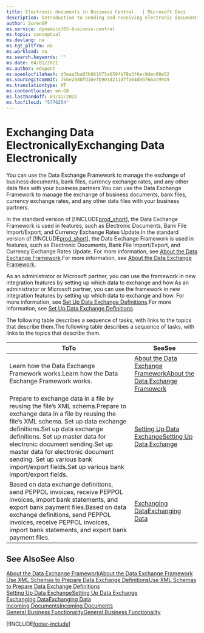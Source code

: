 ```yaml
---
title: Electronic documents in Business Central   | Microsoft Docs
description: Introduction to sending and receiving electronic documents in Business Central.
author: SorenGP
ms.service: dynamics365-business-central
ms.topic: conceptual
ms.devlang: na
ms.tgt_pltfrm: na
ms.workload: na
ms.search.keywords: ''
ms.date: 04/01/2021
ms.author: edupont
ms.openlocfilehash: d3eaa3ba03b661675a659fb78a3f6ec9dec08e52
ms.sourcegitcommit: 766e2840fd16efb901d211d7fa64d96766ac99d9
ms.translationtype: HT
ms.contentlocale: en-GB
ms.lasthandoff: 03/31/2021
ms.locfileid: "5776254"
---
```

# <a name="exchanging-data-electronically"></a><span data-ttu-id="a8d45-103">Exchanging Data Electronically</span><span class="sxs-lookup"><span data-stu-id="a8d45-103">Exchanging Data Electronically</span></span>
<span data-ttu-id="a8d45-104">You can use the Data Exchange Framework to manage the exchange of business documents, bank files, currency exchange rates, and any other data files with your business partners.</span><span class="sxs-lookup"><span data-stu-id="a8d45-104">You can use the Data Exchange Framework to manage the exchange of business documents, bank files, currency exchange rates, and any other data files with your business partners.</span></span>

<span data-ttu-id="a8d45-105">In the standard version of [!INCLUDE[prod_short](includes/prod_short.md)], the Data Exchange Framework is used in features, such as Electronic Documents, Bank File Import/Export, and Currency Exchange Rates Update.</span><span class="sxs-lookup"><span data-stu-id="a8d45-105">In the standard version of [!INCLUDE[prod_short](includes/prod_short.md)], the Data Exchange Framework is used in features, such as Electronic Documents, Bank File Import/Export, and Currency Exchange Rates Update.</span></span> <span data-ttu-id="a8d45-106">For more information, see [About the Data Exchange Framework](across-about-the-data-exchange-framework.md).</span><span class="sxs-lookup"><span data-stu-id="a8d45-106">For more information, see [About the Data Exchange Framework](across-about-the-data-exchange-framework.md).</span></span>

<span data-ttu-id="a8d45-107">As an administrator or Microsoft partner, you can use the framework in new integration features by setting up which data to exchange and how.</span><span class="sxs-lookup"><span data-stu-id="a8d45-107">As an administrator or Microsoft partner, you can use the framework in new integration features by setting up which data to exchange and how.</span></span> <span data-ttu-id="a8d45-108">For more information, see [Set Up Data Exchange Definitions](across-how-to-set-up-data-exchange-definitions.md).</span><span class="sxs-lookup"><span data-stu-id="a8d45-108">For more information, see [Set Up Data Exchange Definitions](across-how-to-set-up-data-exchange-definitions.md).</span></span>

<span data-ttu-id="a8d45-109">The following table describes a sequence of tasks, with links to the topics that describe them.</span><span class="sxs-lookup"><span data-stu-id="a8d45-109">The following table describes a sequence of tasks, with links to the topics that describe them.</span></span>  

|<span data-ttu-id="a8d45-110">To</span><span class="sxs-lookup"><span data-stu-id="a8d45-110">To</span></span>|<span data-ttu-id="a8d45-111">See</span><span class="sxs-lookup"><span data-stu-id="a8d45-111">See</span></span>|  
|--------|---------|  
|<span data-ttu-id="a8d45-112">Learn how the Data Exchange Framework works.</span><span class="sxs-lookup"><span data-stu-id="a8d45-112">Learn how the Data Exchange Framework works.</span></span>|[<span data-ttu-id="a8d45-113">About the Data Exchange Framework</span><span class="sxs-lookup"><span data-stu-id="a8d45-113">About the Data Exchange Framework</span></span>](across-about-the-data-exchange-framework.md)|  
|<span data-ttu-id="a8d45-114">Prepare to exchange data in a file by reusing the file’s XML schema.</span><span class="sxs-lookup"><span data-stu-id="a8d45-114">Prepare to exchange data in a file by reusing the file’s XML schema.</span></span> <span data-ttu-id="a8d45-115">Set up data exchange definitions.</span><span class="sxs-lookup"><span data-stu-id="a8d45-115">Set up data exchange definitions.</span></span> <span data-ttu-id="a8d45-116">Set up master data for electronic document sending.</span><span class="sxs-lookup"><span data-stu-id="a8d45-116">Set up master data for electronic document sending.</span></span> <span data-ttu-id="a8d45-117">Set up various bank import/export fields.</span><span class="sxs-lookup"><span data-stu-id="a8d45-117">Set up various bank import/export fields.</span></span>|[<span data-ttu-id="a8d45-118">Setting Up Data Exchange</span><span class="sxs-lookup"><span data-stu-id="a8d45-118">Setting Up Data Exchange</span></span>](across-set-up-data-exchange.md)|  
|<span data-ttu-id="a8d45-119">Based on data exchange definitions, send PEPPOL invoices, receive PEPPOL invoices, import bank statements, and export bank payment files.</span><span class="sxs-lookup"><span data-stu-id="a8d45-119">Based on data exchange definitions, send PEPPOL invoices, receive PEPPOL invoices, import bank statements, and export bank payment files.</span></span>|[<span data-ttu-id="a8d45-120">Exchanging Data</span><span class="sxs-lookup"><span data-stu-id="a8d45-120">Exchanging Data</span></span>](across-exchange-data.md)|  

## <a name="see-also"></a><span data-ttu-id="a8d45-121">See Also</span><span class="sxs-lookup"><span data-stu-id="a8d45-121">See Also</span></span>  
[<span data-ttu-id="a8d45-122">About the Data Exchange Framework</span><span class="sxs-lookup"><span data-stu-id="a8d45-122">About the Data Exchange Framework</span></span>](across-about-the-data-exchange-framework.md)  
[<span data-ttu-id="a8d45-123">Use XML Schemas to Prepare Data Exchange Definitions</span><span class="sxs-lookup"><span data-stu-id="a8d45-123">Use XML Schemas to Prepare Data Exchange Definitions</span></span>](across-how-to-use-xml-schemas-to-prepare-data-exchange-definitions.md)  
[<span data-ttu-id="a8d45-124">Setting Up Data Exchange</span><span class="sxs-lookup"><span data-stu-id="a8d45-124">Setting Up Data Exchange</span></span>](across-set-up-data-exchange.md)  
[<span data-ttu-id="a8d45-125">Exchanging Data</span><span class="sxs-lookup"><span data-stu-id="a8d45-125">Exchanging Data</span></span>](across-exchange-data.md)  
[<span data-ttu-id="a8d45-126">Incoming Documents</span><span class="sxs-lookup"><span data-stu-id="a8d45-126">Incoming Documents</span></span>](across-income-documents.md)  
[<span data-ttu-id="a8d45-127">General Business Functionality</span><span class="sxs-lookup"><span data-stu-id="a8d45-127">General Business Functionality</span></span>](ui-across-business-areas.md)


[!INCLUDE[footer-include](includes/footer-banner.md)]